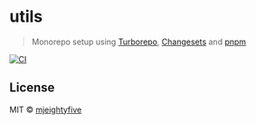 # utils

> Monorepo setup using [Turborepo](https://turborepo.org/), [Changesets](https://github.com/changesets/changesets) and [pnpm](https://pnpm.io/)

[![CI](https://github.com/mjeightyfive/utils/actions/workflows/ci.yml/badge.svg)](https://github.com/mjeightyfive/utils/actions/workflows/ci.yml)

## License

MIT © [mjeightyfive](https://mje.fi)
